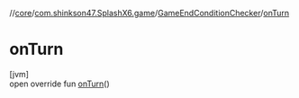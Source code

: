//[core](../../../index.md)/[com.shinkson47.SplashX6.game](../index.md)/[GameEndConditionChecker](index.md)/[onTurn](on-turn.md)

# onTurn

[jvm]\
open override fun [onTurn](on-turn.md)()
